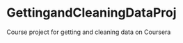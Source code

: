GettingandCleaningDataProj
==========================

Course project for getting and cleaning data on Coursera
